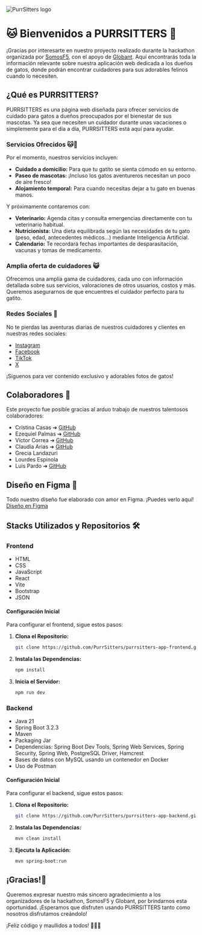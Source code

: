 ![PurrSitters logo](https://github.com/PurrSitters/purrsitters-app-backend/assets/144243096/116053e8-7b7e-496c-bc69-91b1d0e6164f)
# 🐱 Bienvenidos a PURRSITTERS 🐾

¡Gracias por interesarte en nuestro proyecto realizado durante la hackathon organizada por [SomosF5](https://www.somosf5.org/), con el apoyo de [Globant](https://www.globant.com/es). Aquí encontrarás toda la información relevante sobre nuestra aplicación web dedicada a los dueños de gatos, donde podrán encontrar cuidadores para sus adorables felinos cuando lo necesiten.

## ¿Qué es PURRSITTERS?

PURRSITTERS es una página web diseñada para ofrecer servicios de cuidado para gatos a dueños preocupados por el bienestar de sus mascotas. Ya sea que necesiten un cuidador durante unas vacaciones o simplemente para el día a día, PURRSITTERS está aquí para ayudar.

### Servicios Ofrecidos 🐱💼

Por el momento, nuestros servicios incluyen:

- **Cuidado a domicilio:** Para que tu gatito se sienta cómodo en su entorno.
- **Paseo de mascotas:** ¡Incluso los gatos aventureros necesitan un poco de aire fresco!
- **Alojamiento temporal:** Para cuando necesitas dejar a tu gato en buenas manos.

Y próximamente contaremos con:

- **Veterinario:** Agenda citas y consulta emergencias directamente con tu veterinario habitual.
- **Nutricionista:** Una dieta equilibrada según las necesidades de tu gato (peso, edad, antecedentes médicos...) mediante Inteligencia Artificial.
- **Calendario:** Te recordará fechas importantes de desparasitación, vacunas y tomas de medicamento.

### Amplia oferta de cuidadores 😺

Ofrecemos una amplia gama de cuidadores, cada uno con información detallada sobre sus servicios, valoraciones de otros usuarios, costos y más. Queremos asegurarnos de que encuentres el cuidador perfecto para tu gatito.

### Redes Sociales 📱

No te pierdas las aventuras diarias de nuestros cuidadores y clientes en nuestras redes sociales:

- [Instagram](https://instagram.com/purrsitters)
- [Facebook](https://facebook.com/purrsitters)
- [TikTok](https://tiktok.com/@purrsitters)
- [X](https://twitter.com/purrsitters)

¡Síguenos para ver contenido exclusivo y adorables fotos de gatos!

## Colaboradores 🙌

Este proyecto fue posible gracias al arduo trabajo de nuestros talentosos colaboradores:

- Cristina Casas ➔ [GitHub](https://github.com/cris-casas)
- Ezequiel Palmas ➔ [GitHub](https://github.com/EzequielPalma)
- Víctor Correa ➔ [GitHub](https://github.com/VICTOR-M8)
- Claudia Arias ➔ [GitHub](https://github.com/luispardosuarez)
- Grecia Landazuri
- Lourdes Espinola 
- Luis Pardo ➔ [GitHub](https://github.com/luispardosuarez)

## Diseño en Figma 🎨

Todo nuestro diseño fue elaborado con amor en Figma. ¡Puedes verlo aquí! [Diseño en Figma](https://www.figma.com/file/YTbf3v5Sh6wnl5FONuMocV/PurrSitters?type=design&node-id=0%3A1&mode=design&t=gT8PoKu72fOV4fFU-1)

## Stacks Utilizados y Repositorios 🛠️

### Frontend

- HTML
- CSS
- JavaScript
- React
- Vite
- Bootstrap
- JSON

#### Configuración Inicial

Para configurar el frontend, sigue estos pasos:

1. **Clona el Repositorio:**
   ```bash
   git clone https://github.com/PurrSitters/purrsitters-app-frontend.git
   ```

2. **Instala las Dependencias:**
   ```bash
   npm install
   ```

3. **Inicia el Servidor:**
   ```bash
   npm run dev
   ```

### Backend

- Java 21
- Spring Boot 3.2.3
- Maven
- Packaging Jar
- Dependencias: Spring Boot Dev Tools, Spring Web Services, Spring Security, Spring Web, PostgreSQL Driver, Hamcrest
- Bases de datos con MySQL usando un contenedor en Docker
- Uso de Postman
  
#### Configuración Inicial

Para configurar el backend, sigue estos pasos:

1. **Clona el Repositorio:**
   ```bash
   git clone https://github.com/PurrSitters/purrsitters-app-backend.git
   ```

2. **Instala las Dependencias:**
   ```bash
   mvn clean install
   ```

3. **Ejecuta la Aplicación:**
   ```bash
   mvn spring-boot:run
   ```

## ¡Gracias!🙏

Queremos expresar nuestro más sincero agradecimiento a los organizadores de la hackathon, SomosF5 y Globant, por brindarnos esta oportunidad. ¡Esperamos que disfruten usando PURRSITTERS tanto como nosotros disfrutamos creándolo!

¡Feliz código y maullidos a todos! 🚀🐾😸

